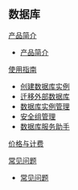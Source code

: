 ## 数据库

[产品简介]()

* [产品简介](平台服务/数据库/产品简介/数据库产品简介.md)

[使用指南]()  

* [创建数据库实例](平台服务/数据库/使用指南/创建数据库实例.md)
* [迁移外部数据库](平台服务/数据库/使用指南/迁移外部数据库.md)
* [数据库实例管理](平台服务/数据库/使用指南/数据库实例管理.md)
* [安全组管理](平台服务/数据库/使用指南/安全组管理.md)
* [数据库服务助手](平台服务/数据库/使用指南/数据库服务助手.md)  

[价格与计费](平台服务/数据库/数据库价格与计费.md)

[常见问题]()

* [常见问题](平台服务/数据库/常见问题/数据库服务常见问题.md)
